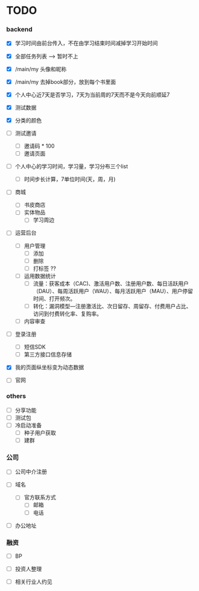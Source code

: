 # TODO

### backend
- [X] 学习时间由前台传入，不在由学习结束时间减掉学习开始时间
- [X] 全部任务列表  -->  暂时不上
- [X] /main/my 头像和昵称
- [X] /main/my 去掉book部分，放到每个书里面
- [X] 个人中心近7天是否学习，7天为当前周的7天而不是今天向前顺延7
- [X] 测试数据
- [X] 分类的颜色
- [ ] 测试邀请
    - [ ] 邀请码 * 100
    - [ ] 邀请页面     
- [ ] 个人中心的学习时间，学习量，学习分布三个list
    - [ ] 时间步长计算，7单位时间(天，周，月)
- [ ] 商城
    - [ ] 书皮商店
    - [ ] 实体物品
        - [ ] 学习周边
- [ ] 运营后台
    - [ ] 用户管理
        - [ ] 添加
        - [ ] 删除
        - [ ] 打标签 ??
    - [ ] 运用数据统计
        - [ ] 流量：获客成本（CAC)、激活用户数、注册用户数、每日活跃用户（DAU）、每周活跃用户（WAU）、每月活跃用户（MAU）、用户停留时间、打开频次。
        - [ ] 转化：漏洞模型—注册激活比、次日留存、周留存、付费用户占比、访问到付费转化率、复购率。
    - [ ] 内容审查
    
- [ ] 登录注册
    - [ ] 短信SDK
    - [ ] 第三方接口信息存储
- [X] 我的页面纵坐标变为动态数据
- [ ] 官网


### others
 - [ ] 分享功能
 - [ ] 测试包
 - [ ] 冷启动准备
    - [ ] 种子用户获取
    - [ ] 建群

### 公司
 - [ ] 公司中介注册
 - [ ] 域名
    - [ ] 官方联系方式
        - [ ] 邮箱
        - [ ] 电话
 - [ ] 办公地址
 


### 融资
- [ ] BP
- [ ] 投资人整理
- [ ] 相关行业人约见

